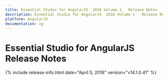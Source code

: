 ```yaml
---
title: Essential Studio for AngularJS  2016 Volume 1   Release Notes  
description: Essential Studio for AngularJS  2016 Volume 1   Release Notes  
platform: AngularJS
documentation: ug
---
```


# Essential Studio for AngularJS  Release Notes  

{% include release-info.html date="April 5, 2016"  version="v14.1.0.41" %} 






